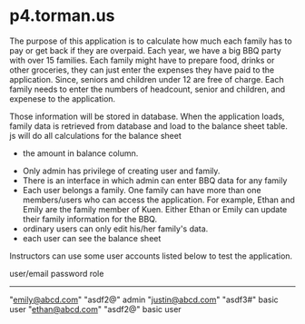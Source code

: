 p4.torman.us
============
The purpose of this application is to calculate how much
each family has to pay or get back if they are overpaid.
Each year, we have a big BBQ party with over 15 families. 
Each family might have to prepare food, drinks or other groceries, they can 
just enter the expenses they have paid to the application. 
Since, seniors and children under 12 are free of charge. 
Each family needs to enter the numbers of headcount, senior and 
children, and expenese to the application.

Those information will be stored in database. When the application loads,
family data is retrieved from database and load to the balance
sheet table. js will do all calculations for the balance sheet 
- the amount in balance column.



* Only admin has privilege of creating user and family.
* There is an interface in which admin can enter BBQ data for any family
* Each user belongs a family. One family can have more than 
one members/users who can access the application. 
For example, Ethan and Emily are the family member of Kuen. 
Either Ethan or Emily can update their family information for the BBQ.
* ordinary users can only edit his/her family's data.
* each user can see the balance sheet


Instructors can use some user accounts listed below to test the application.

user/email	        password	role
---------------     --------    ----------
"emily@abcd.com"	"asdf2@"	admin
"justin@abcd.com"	"asdf3#"	basic user
"ethan@abcd.com"	"asdf2@"	basic user
